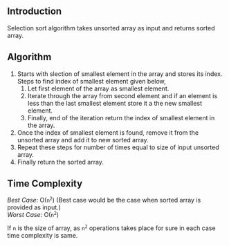 ## Introduction
Selection sort algorithm takes unsorted array as input and returns sorted array.

## Algorithm
1. Starts with slection of smallest element in the array and stores its index.
   Steps to find index of smallest element given below,
    1. Let first element of the array as smallest element.
    2. Iterate through the array from second element and if an element is less than the last smallest element store it a the new
       smallest element.
    3. Finally, end of the iteration return the index of smallest element in the array.
2. Once the index of smallest element is found, remove it from the unsorted array and add it to new sorted array.
3. Repeat these steps for number of times equal to size of input unsorted array.
4. Finally return the sorted array.

## Time Complexity
*Best Case*: O(<code>n<sup>2</sup></code>) (Best case would be the case when sorted array is provided as input.)  
*Worst Case*: O(<code>n<sup>2</sup></code>)

If ```n``` is the size of array, 
as <code>n<sup>2</sup></code> operations takes place for sure in each case time complexity is same. 

    
